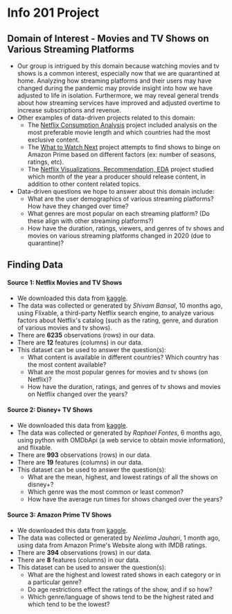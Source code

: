 # Info 201 Project
## Domain of Interest - Movies and TV Shows on Various Streaming Platforms

- Our group is intrigued by this domain because watching movies and tv shows is a common interest, especially now that we are quarantined at home. Analyzing how streaming platforms and their users may have changed during the pandemic may provide insight into how we have adjusted to life in isolation. Furthermore, we may reveal general trends about how streaming services have improved and adjusted overtime to increase subscriptions and revenue.
- Other examples of data-driven projects related to this domain:
    - The [Netflix Consumption Analysis](https://www.kaggle.com/sahib12/netflix-consumption-analysis) project included analysis on the most preferable movie length and which countries had the most exclusive content.
    - The [What to Watch Next](https://www.kaggle.com/vishynair/what-to-watch-next-analysis-of-amazon-prime-shows/notebook) project attempts to find shows to binge on Amazon Prime based on different factors (ex: number of seasons, ratings, etc).  
    - The [Netflix Visualizations, Recommendation, EDA](https://www.kaggle.com/niharika41298/netflix-visualizations-recommendation-eda/notebook) project studied which month of the year a producer should release content, in addition to other content related topics.
- Data-driven questions we hope to answer about this domain include:
    - What are the user demographics of various streaming platforms? How have they changed over time?
    - What genres are most popular on each streaming platform? (Do these align with other streaming platforms?)
    - How have the duration, ratings, viewers, and genres of tv shows and movies on various streaming platforms changed in 2020 (due to quarantine)?

## Finding Data
#### Source 1: Netflix Movies and TV Shows
- We downloaded this data from [kaggle](https://www.kaggle.com/shivamb/netflix-shows).
- The data was collected or generated by _Shivam Bansal_, 10 months ago, using Flixable, a third-party Netflix search engine, to analyze various factors about Netflix's catalog (such as the rating, genre, and duration of various movies and tv shows).
- There are **6235** observations (rows) in our data.
- There are **12** features (columns) in our data.
- This dataset can be used to answer the question(s):
    - What content is available in different countries? Which country has the most content available?
    - What are the most popular genres for movies and tv shows (on Netflix)?
    - How have the duration, ratings, and genres of tv shows and movies on Netflix changed over the years?

#### Source 2: Disney+ TV Shows
- We downloaded this data from [kaggle](https://www.kaggle.com/unanimad/disney-plus-shows).
- The data was collected or generated by _Raphael Fontes_, 6 months ago, using python with OMDbApi (a web service to obtain movie information), and flixable.
- There are **993** observations (rows) in our data.
- There are **19** features (columns) in our data.
- This dataset can be used to answer the question(s):
    - What are the mean, highest, and lowest ratings of all the shows on disney+?
    - Which genre was the most common or least common?
    - How have the average run times for shows changed over the years?

#### Source 3: Amazon Prime TV Shows
- We downloaded this data from [kaggle](https://www.kaggle.com/nilimajauhari/amazon-prime-tv-shows).
- The data was collected or generated by _Neelima Jauhari_, 1 month ago, using data from Amazon Prime's Website along with IMDB ratings.
- There are **394** observations (rows) in our data.
- There are **8** features (columns) in our data.
- This dataset can be used to answer the question(s):
    - What are the highest and lowest rated shows in each category or in a particular genre?
    - Do age restrictions effect the ratings of the show, and if so how?
    - Which genre/language of shows tend to be the highest rated and which tend to be the lowest?
